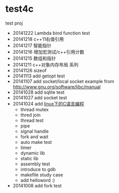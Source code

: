 test4c
======

test proj
* 20141222 Lambda bind function test
* 20141218 c++11右值引用
* 20141217 智能指针
* 20141216 增加宏测试/c++引用计数
* 20141215 数组和指针
* 20141211 c++对象内存布局 系列
* 20141126 sizeof
* 20141113 add getopt test
* 20141107 add socket/local socket example from http://www.gnu.org/software/libc/manual
* 20141028 add sqlite test
* 20141027 add socket test
* 20141024 add [linux下的C语言编程](http://blog.csdn.net/feixiaoxing/article/details/7271937)
   * thread mutex
   * thred join
   * thread test
   * pipe
   * signal handle
   * fork and wait
   * auto make test
   * timer
   * dynamic lib
   * static lib
   * assembly test
   * introduce to gdb
   * makefile study case
   * add helloword :)
* 20141008 add fork test
